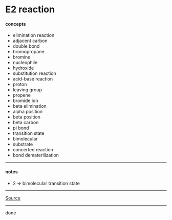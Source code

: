 # E2 reaction

#### concepts

- elimination reaction
- adjacent carbon
- double bond
- bromopropane
- bromine
- nucleophile
- hydroxide
- substitution reaction
- acid-base reaction
- proton
- leaving group
- propene
- bromide ion
- beta elimination
- alpha position
- beta position
- beta carbon
- pi bond
- transition state
- bimolecular
- substrate
- concerted reaction
- bond dematerilization

***

#### notes

- 2 => bimolecular transition state

***

[Source](https://youtu.be/3TG1kT7bE40)

***

done